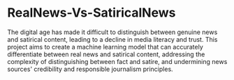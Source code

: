 # RealNews-Vs-SatiricalNews
The digital age has made it difficult to distinguish between genuine news and satirical content, leading to a decline in media literacy and trust. This project aims to create a machine learning model that can accurately differentiate between real news and satirical content, addressing the complexity of distinguishing between fact and satire, and undermining news sources' credibility and responsible journalism principles.

